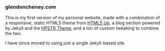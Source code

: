 ### glendoncheney.com

This is my first version of my  personal website, made with a combination of a responsive, static HTML5 theme from [HTML5 Up](http://html5up.net/), a blog section powered by Jekyll and the [HPSTR Theme](https://github.com/mmistakes/hpstr-jekyll-theme), and a ton of custom tweaking to combine the two. 

I have since moved to using just a single Jekyll-based site. 
